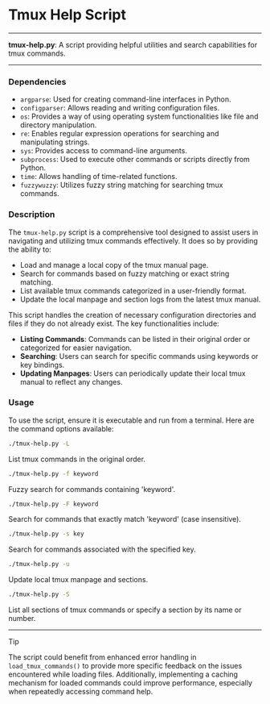 # Tmux Help Script

---

**tmux-help.py**: A script providing helpful utilities and search capabilities for tmux commands.

---

### Dependencies

- `argparse`: Used for creating command-line interfaces in Python.
- `configparser`: Allows reading and writing configuration files.
- `os`: Provides a way of using operating system functionalities like file and directory manipulation.
- `re`: Enables regular expression operations for searching and manipulating strings.
- `sys`: Provides access to command-line arguments.
- `subprocess`: Used to execute other commands or scripts directly from Python.
- `time`: Allows handling of time-related functions.
- `fuzzywuzzy`: Utilizes fuzzy string matching for searching tmux commands.

### Description

The `tmux-help.py` script is a comprehensive tool designed to assist users in navigating and utilizing tmux commands effectively. It does so by providing the ability to:

- Load and manage a local copy of the tmux manual page.
- Search for commands based on fuzzy matching or exact string matching.
- List available tmux commands categorized in a user-friendly format.
- Update the local manpage and section logs from the latest tmux manual.

This script handles the creation of necessary configuration directories and files if they do not already exist. The key functionalities include:

- **Listing Commands**: Commands can be listed in their original order or categorized for easier navigation.
- **Searching**: Users can search for specific commands using keywords or key bindings.
- **Updating Manpages**: Users can periodically update their local tmux manual to reflect any changes.

### Usage

To use the script, ensure it is executable and run from a terminal. Here are the command options available:

```bash
./tmux-help.py -L
```
List tmux commands in the original order.

```bash
./tmux-help.py -f keyword
```
Fuzzy search for commands containing 'keyword'.

```bash
./tmux-help.py -F keyword
```
Search for commands that exactly match 'keyword' (case insensitive).

```bash
./tmux-help.py -s key
```
Search for commands associated with the specified key.

```bash
./tmux-help.py -u
```
Update local tmux manpage and sections.

```bash
./tmux-help.py -S
```
List all sections of tmux commands or specify a section by its name or number.

---

> [!TIP]  
> The script could benefit from enhanced error handling in `load_tmux_commands()` to provide more specific feedback on the issues encountered while loading files. Additionally, implementing a caching mechanism for loaded commands could improve performance, especially when repeatedly accessing command help.

